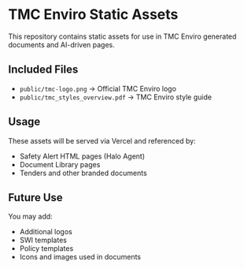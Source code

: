 
# TMC Enviro Static Assets

This repository contains static assets for use in TMC Enviro generated documents and AI-driven pages.

## Included Files

- `public/tmc-logo.png` → Official TMC Enviro logo
- `public/tmc_styles_overview.pdf` → TMC Enviro style guide

## Usage

These assets will be served via Vercel and referenced by:
- Safety Alert HTML pages (Halo Agent)
- Document Library pages
- Tenders and other branded documents

## Future Use

You may add:
- Additional logos
- SWI templates
- Policy templates
- Icons and images used in documents
